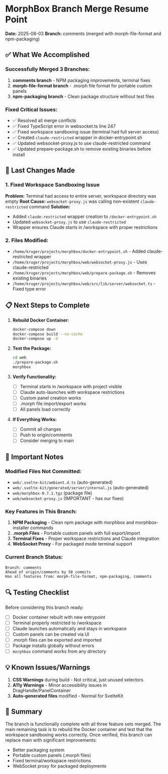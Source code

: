 # MorphBox Branch Merge Resume Point
**Date:** 2025-08-03
**Branch:** comments (merged with morph-file-format and npm-packaging)

## ✅ What We Accomplished

### Successfully Merged 3 Branches:
1. **comments branch** - NPM packaging improvements, terminal fixes
2. **morph-file-format branch** - .morph file format for portable custom panels
3. **npm-packaging branch** - Clean package structure without test files

### Fixed Critical Issues:
- ✅ Resolved all merge conflicts 
- ✅ Fixed TypeScript error in websocket.ts line 247
- ✅ Fixed workspace sandboxing issue (terminal had full server access)
- ✅ Created `claude-restricted` wrapper in docker-entrypoint.sh
- ✅ Updated websocket-proxy.js to use claude-restricted command
- ✅ Updated prepare-package.sh to remove existing binaries before install

## 🔧 Last Changes Made

### 1. Fixed Workspace Sandboxing Issue
**Problem:** Terminal had access to entire server, workspace directory was empty
**Root Cause:** `websocket-proxy.js` was calling non-existent `claude-restricted` command
**Solution:** 
- Added `claude-restricted` wrapper creation to `/docker-entrypoint.sh`
- Updated `websocket-proxy.js` to use `claude-restricted`
- Wrapper ensures Claude starts in /workspace with proper restrictions

### 2. Files Modified:
- `/home/kruger/projects/morphbox/docker-entrypoint.sh` - Added claude-restricted wrapper
- `/home/kruger/projects/morphbox/web/websocket-proxy.js` - Uses claude-restricted
- `/home/kruger/projects/morphbox/web/prepare-package.sh` - Removes existing binaries
- `/home/kruger/projects/morphbox/web/src/lib/server/websocket.ts` - Fixed type error

## 📋 Next Steps to Complete

1. **Rebuild Docker Container:**
   ```bash
   docker-compose down
   docker-compose build --no-cache
   docker-compose up -d
   ```

2. **Test the Package:**
   ```bash
   cd web
   ./prepare-package.sh
   morphbox
   ```

3. **Verify Functionality:**
   - [ ] Terminal starts in /workspace with project visible
   - [ ] Claude auto-launches with workspace restrictions
   - [ ] Custom panel creation works
   - [ ] .morph file import/export works
   - [ ] All panels load correctly

4. **If Everything Works:**
   - [ ] Commit all changes
   - [ ] Push to origin/comments
   - [ ] Consider merging to main

## 🚨 Important Notes

### Modified Files Not Committed:
- `web/.svelte-kit/ambient.d.ts` (auto-generated)
- `web/.svelte-kit/generated/server/internal.js` (auto-generated)
- `web/morphbox-0.7.1.tgz` (package file)
- `web/websocket-proxy.js` (IMPORTANT - has our fixes)

### Key Features in This Branch:
1. **NPM Packaging** - Clean npm package with morphbox and morphbox-installer commands
2. **.morph Files** - Portable custom panels with full export/import
3. **Terminal Fixes** - Proper workspace restrictions and Claude integration
4. **WebSocket Proxy** - For packaged mode terminal support

### Current Branch Status:
```
Branch: comments
Ahead of origin/comments by 50 commits
Has all features from: morph-file-format, npm-packaging, comments
```

## 🔍 Testing Checklist

Before considering this branch ready:
- [ ] Docker container rebuilt with new entrypoint
- [ ] Terminal properly restricted to /workspace
- [ ] Claude launches automatically and stays in workspace
- [ ] Custom panels can be created via UI
- [ ] .morph files can be exported and imported
- [ ] Package installs globally without errors
- [ ] `morphbox` command works from any directory

## 💡 Known Issues/Warnings

1. **CSS Warnings** during build - Not critical, just unused selectors
2. **A11y Warnings** - Minor accessibility issues in DragHandle/PanelContainer
3. **Auto-generated files** modified - Normal for SvelteKit

## 🎯 Summary

The branch is functionally complete with all three feature sets merged. The main remaining task is to rebuild the Docker container and test that the workspace sandboxing works correctly. Once verified, this branch can replace main with significant improvements:
- Better packaging system
- Portable custom panels (.morph files)
- Fixed terminal/workspace restrictions
- WebSocket proxy for packaged deployments